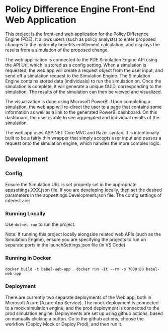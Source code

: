 # Policy Difference Engine Front-End Web Application

This project is the front-end web application for the Policy Difference Engine (PDE). It allows users (such as policy analysts) to enter proposed changes to the maternity benefits entitlement calculation, and displays the results from a simulation of the proposed change.

The web application is connected to the PDE Simulation Engine API using the API Url, which is stored as a config setting. When a simulation is requested, the web app will create a request object from the user input, and send off a simulation request to the Simulation Engine. The Simulation Engine contains stored data (individuals) to run the simulation on. Once the simulation is complete, it will generate a unique GUID, corresponding to the simulation. The results of the simulation can then be viewed and visualized.

The visualization is done using Microsoft PowerBI. Upon completing a simulation, the web app will re-direct the user to a page that contains some information as well as a link to the generated PowerBI dashboard. On this dashboard, the user is able to see aggregated and individual results of the simulation. 

The web app uses ASP.NET Core MVC and Razor syntax. It is intentionally built to be a fairly thin wrapper that simply accepts user input and passes a request onto the simulation engine, which handles the more complex logic. 

## Development

### Config
Ensure the Simulation URL is set properly set in the appropriate appsettings.XXX.json file. If you are developing locally, then set the desired parameters in the appsettings.Development.json file. The config settings of interest are:

### Running Locally

Use `dotnet run` to run the project.

Note: If running this project locally alongside related web APIs (such as the Simulation Engine), ensure you are specifying the projects to run on separate ports in the launchSettings.json file (in VS Code)

### Running in Docker
`docker build -t babel-web-app .`
`docker run -it --rm -p 7000:80 babel-web-app`

### Deployment
There are currently two separate deployments of the Web app, both in Microsoft Azure (Azure App Service). The mock deployment is connected to a mock simulation engine, and the prod deployment is connected to the prod simulation engine. Deployments are set up using github actions, based on manually clicking a button. Go to the github actions, choose the workflow (Deploy Mock or Deploy Prod), and then run it.
